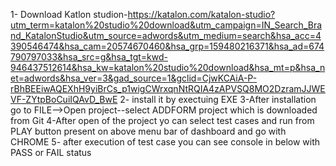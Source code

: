 1- Download Katlon studion-https://katalon.com/katalon-studio?utm_term=katalon%20studio%20download&utm_campaign=IN_Search_Brand_KatalonStudio&utm_source=adwords&utm_medium=search&hsa_acc=4390546474&hsa_cam=20574670460&hsa_grp=159480216371&hsa_ad=674790797033&hsa_src=g&hsa_tgt=kwd-946437512614&hsa_kw=katalon%20studio%20download&hsa_mt=p&hsa_net=adwords&hsa_ver=3&gad_source=1&gclid=CjwKCAiA-P-rBhBEEiwAQEXhH9yiBrCs_p1wigCWrxqnNtRQIA4zAPVSQ8MO2DzramJJWEVF-ZYtpBoCuiIQAvD_BwE
2- install it by exectuing EXE
3-After installation go to FILE-->Open project--select ADDFORM project which is downloaded from Git
4-After open of the project yo can select test cases and run from PLAY button present on above menu bar of dashboard and go with CHROME
5- after execution of test case you can see console in below with PASS or FAIL status
